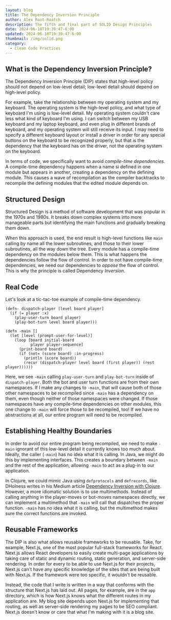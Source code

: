 ```yaml
---
layout: blog
title: The Dependency Inversion Principle
author: Alex Root-Roatch
description: The fifth and final part of SOLID Design Principles
date: 2024-06-18T19:39:47-6:00
updated: 2024-06-18T19:39:47-6:00
thumbnail: /img/solid.png
category: 
  - Clean Code Practices
---
```


## What is the Dependency Inversion Principle?

The Dependency Inversion Principle (DIP) states that high-level policy should not depend on low-level detail; low-level detail should depend on high-level policy.

For example, take the relationship between my operating system and my keyboard. The operating system is the high-level policy, and what type of keyboard I'm using is low-level detail. My operating system couldn't care less what kind of keyboard I'm using. I can switch between my USB keyboard and my laptop keyboard, and even plug in different brands of keyboard, and my operating system will still receive its input. I may need to specify a different keyboard layout or install a driver in order for any special buttons on the keyboard to be recognized properly, but that is the dependency that the keyboard has on the driver, not the operating system on the keyboard.

In terms of code, we specifically want to avoid *compile-time dependencies*. A compile-time dependency happens when a name si defined in one module but appears in another, creating a dependency on the defining module. This causes a wave of recompilation as the compiler backtracks to recompile the defining modules that the edited module depends on.  

## Structured Design

Structured Design is a method of software development that was popular in the 1970s and 1980s. It breaks down complex systems into more manageable parts but identifying the main functions and gradually breaking them down. 

When this approach is used, the end result is high-level functions like `main` calling by name all the lower subroutines, and those to their lower subroutines, all the way down the tree. Every module has a compile-time dependency on the modules below them. This is what happens the dependencies follow the flow of control. In order to not have compile-time dependencies, we need our dependencies to *oppose* the flow of control. This is why the principle is called Dependency *Inversion*. 

## Real Code

Let's look at a tic-tac-toe example of compile-time dependency.

```
(defn- dispatch-player [level board player]
  (if (= player :x)
    (play-user-turn board player)
    (play-bot-turn level board player)))

(defn -main []
  (let [level (prompt-user-for-level)]
    (loop [board initial-board
           player player-sequence]
      (print-board board)
      (if (not= (score board) :in-progress)
        (println (score board))
        (recur (dispatch-player level board (first player)) (rest player))))))
```

Here, we see `-main` calling `play-user-turn` and `play-bot-turn` inside of `dispatch-player`. Both the bot and user turn functions are from their own namespaces. If I make any changes to `-main`, that will cause both of those other namespaces to be recompiled since `-main` has a dependency on them, even though neither of those namespaces were changed. If those namespaces have any compile-time dependencies on other modules, this one change to `-main` will force those to be recompiled, too! If we have no abstractions at all, our entire program will need to be recompiled.

## Establishing Healthy Boundaries

In order to avoid our entire program being recompiled, we need to make `-main` ignorant of this low-level detail it currently knows too much about. Ideally, the caller (`-main`) has no idea what it is calling. In Java, we might do this by implementing interfaces. This creates a boundary between `-main` and the rest of the application, allowing `-main` to act as a plug-in to our application. 

In Clojure, we could mimic Java using `defprotocols` and `defrecords`, like DHolness writes in his Medium article [Dependency Inversion with Clojure](https://medium.com/@dholnessii/dependency-inversion-with-clojure-8c7d92caa0d1#:~:text=Dependency%20Inversion%20Principle,-1.&text=High%20level%20modules%20should%20not,details%2C%20not%20details%20on%20abstractions.). However, a more idiomatic solution is to use multimethods. Instead of calling anything in the player-moves or bot-moves namespaces directly, we can implement a multimethod that `-main` will call that dispatches the proper function. `-main` has no idea what it is calling, but the multimethod makes sure the correct functions are invoked.  

## Reusable Frameworks

The DIP is also what allows reusable frameworks to be reusable. Take, for example, Next.js, one of the most popular full-stack frameworks for React. Next.js allows React developers to easily create multi-page applications by taking care of static and dynamic routing, static generation, and server-side rendering. In order for every to be able to use Next.js for their projects, Next.js can't have any specific knowledge of the sites that are being built with Next.js. If the framework were too specific, it wouldn't be reusable. 

Instead, the code that I write is written in a way that conforms with the structure that Next.js has laid out. All pages, for example, are in the `app` directory, which is how Next.js knows what the different routes in my application are. My blog site depends upon Next.js for implementing that routing, as well as server-side rendering my pages to be SEO compliant. Next.js doesn't know or care that what I'm making with it is a blog site. 

